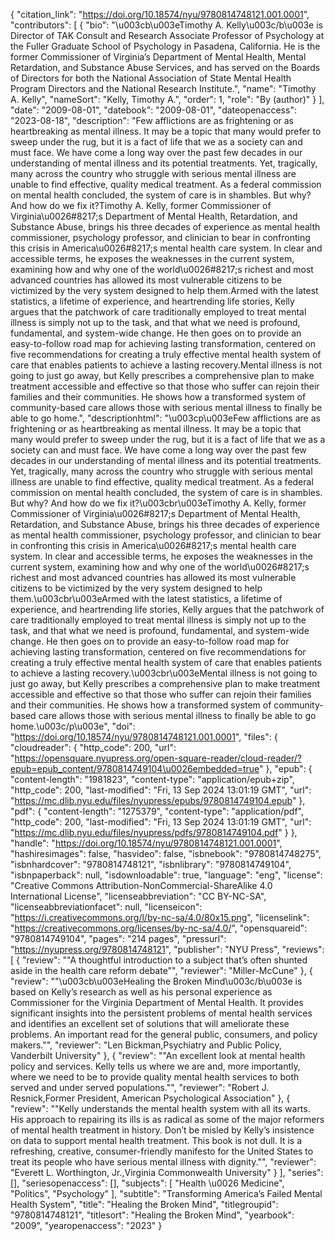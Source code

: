 {
   "citation_link": "https://doi.org/10.18574/nyu/9780814748121.001.0001",
   "contributors": [
     {
       "bio": "\u003cb\u003eTimothy A. Kelly\u003c/b\u003e is Director of TAK Consult and Research Associate Professor of Psychology at the Fuller Graduate School of Psychology in Pasadena, California. He is the former Commissioner of Virginia’s Department of Mental Health, Mental Retardation, and Substance Abuse Services, and has served on the Boards of Directors for both the National Association of State Mental Health Program Directors and the National Research Institute.",
       "name": "Timothy A. Kelly",
       "nameSort": "Kelly, Timothy A.",
       "order": 1,
       "role": "By (author)"
     }
   ],
   "date": "2009-08-01",
   "datebook": "2009-08-01",
   "dateopenaccess": "2023-08-18",
   "description": "Few afflictions are as frightening or as heartbreaking as mental illness. It may be a topic that many would prefer to sweep under the rug, but it is a fact of life that we as a society can and must face. We have come a long way over the past few decades in our understanding of mental illness and its potential treatments. Yet, tragically, many across the country who struggle with serious mental illness are unable to find effective, quality medical treatment. As a federal commission on mental health concluded, the system of care is in shambles. But why? And how do we fix it?Timothy A. Kelly, former Commissioner of Virginia\u0026#8217;s Department of Mental Health, Retardation, and Substance Abuse, brings his three decades of experience as mental health commissioner, psychology professor, and clinician to bear in confronting this crisis in America\u0026#8217;s mental health care system. In clear and accessible terms, he exposes the weaknesses in the current system, examining how and why one of the world\u0026#8217;s richest and most advanced countries has allowed its most vulnerable citizens to be victimized by the very system designed to help them.Armed with the latest statistics, a lifetime of experience, and heartrending life stories, Kelly argues that the patchwork of care traditionally employed to treat mental illness is simply not up to the task, and that what we need is profound, fundamental, and system-wide change. He then goes on to provide an easy-to-follow road map for achieving lasting transformation, centered on five recommendations for creating a truly effective mental health system of care that enables patients to achieve a lasting recovery.Mental illness is not going to just go away, but Kelly prescribes a comprehensive plan to make treatment accessible and effective so that those who suffer can rejoin their families and their communities.  He shows how a transformed system of community-based care allows those with serious mental illness to finally be able to go home.",
   "descriptionhtml": "\u003cp\u003eFew afflictions are as frightening or as heartbreaking as mental illness. It may be a topic that many would prefer to sweep under the rug, but it is a fact of life that we as a society can and must face. We have come a long way over the past few decades in our understanding of mental illness and its potential treatments. Yet, tragically, many across the country who struggle with serious mental illness are unable to find effective, quality medical treatment. As a federal commission on mental health concluded, the system of care is in shambles. But why? And how do we fix it?\u003cbr\u003eTimothy A. Kelly, former Commissioner of Virginia\u0026#8217;s Department of Mental Health, Retardation, and Substance Abuse, brings his three decades of experience as mental health commissioner, psychology professor, and clinician to bear in confronting this crisis in America\u0026#8217;s mental health care system. In clear and accessible terms, he exposes the weaknesses in the current system, examining how and why one of the world\u0026#8217;s richest and most advanced countries has allowed its most vulnerable citizens to be victimized by the very system designed to help them.\u003cbr\u003eArmed with the latest statistics, a lifetime of experience, and heartrending life stories, Kelly argues that the patchwork of care traditionally employed to treat mental illness is simply not up to the task, and that what we need is profound, fundamental, and system-wide change. He then goes on to provide an easy-to-follow road map for achieving lasting transformation, centered on five recommendations for creating a truly effective mental health system of care that enables patients to achieve a lasting recovery.\u003cbr\u003eMental illness is not going to just go away, but Kelly prescribes a comprehensive plan to make treatment accessible and effective so that those who suffer can rejoin their families and their communities.  He shows how a transformed system of community-based care allows those with serious mental illness to finally be able to go home.\u003c/p\u003e",
   "doi": "https://doi.org/10.18574/nyu/9780814748121.001.0001",
   "files": {
     "cloudreader": {
       "http_code": 200,
       "url": "https://opensquare.nyupress.org/open-square-reader/cloud-reader/?epub=epub_content/9780814749104\u0026embedded=true"
     },
     "epub": {
       "content-length": "1981823",
       "content-type": "application/epub+zip",
       "http_code": 200,
       "last-modified": "Fri, 13 Sep 2024 13:01:19 GMT",
       "url": "https://mc.dlib.nyu.edu/files/nyupress/epubs/9780814749104.epub"
     },
     "pdf": {
       "content-length": "1275379",
       "content-type": "application/pdf",
       "http_code": 200,
       "last-modified": "Fri, 13 Sep 2024 13:01:19 GMT",
       "url": "https://mc.dlib.nyu.edu/files/nyupress/pdfs/9780814749104.pdf"
     }
   },
   "handle": "https://doi.org/10.18574/nyu/9780814748121.001.0001",
   "hashiresimages": false,
   "hasvideo": false,
   "isbnebook": "9780814748275",
   "isbnhardcover": "9780814748121",
   "isbnlibrary": "9780814749104",
   "isbnpaperback": null,
   "isdownloadable": true,
   "language": "eng",
   "license": "Creative Commons Attribution-NonCommercial-ShareAlike 4.0 International License",
   "licenseabbreviation": "CC BY-NC-SA",
   "licenseabbreviationfacet": null,
   "licenseicon": "https://i.creativecommons.org/l/by-nc-sa/4.0/80x15.png",
   "licenselink": "https://creativecommons.org/licenses/by-nc-sa/4.0/",
   "opensquareid": "9780814749104",
   "pages": "214 pages",
   "pressurl": "https://nyupress.org/9780814748121",
   "publisher": "NYU Press",
   "reviews": [
     {
       "review": "\"A thoughtful introduction to a subject that’s often shunted aside in the health care reform debate\"",
       "reviewer": "Miller-McCune"
     },
     {
       "review": "\"\u003cb\u003eHealing the Broken Mind\u003c/b\u003e is based on Kelly’s research as well as his personal experience as Commissioner for the Virginia Department of Mental Health. It provides significant insights into the persistent problems of mental health services and identifies an excellent set of solutions that will ameliorate these problems. An important read for the general public, consumers, and policy makers.\"",
       "reviewer": "Len Bickman,Psychiatry and Public Policy, Vanderbilt University"
     },
     {
       "review": "\"An excellent look at mental health policy and services. Kelly tells us where we are and, more importantly, where we need to be to provide quality mental health services to both served and under served populations.\"",
       "reviewer": "Robert J. Resnick,Former President, American Psychological Association"
     },
     {
       "review": "\"Kelly understands the mental health system with all its warts. His approach to repairing its ills is as radical as some of the major reformers of mental health treatment in history. Don’t be misled by Kelly’s insistence on data to support mental health treatment. This book is not dull. It is a refreshing, creative, consumer-friendly manifesto for the United States to treat its people who have serious mental illness with dignity.\"",
       "reviewer": "Everett L. Worthington, Jr.,Virginia Commonwealth University"
     }
   ],
   "series": [],
   "seriesopenaccess": [],
   "subjects": [
     "Health \u0026 Medicine",
     "Politics",
     "Psychology"
   ],
   "subtitle": "Transforming America’s Failed Mental Health System",
   "title": "Healing the Broken Mind",
   "titlegroupid": "9780814748121",
   "titlesort": "Healing the Broken Mind",
   "yearbook": "2009",
   "yearopenaccess": "2023"
 }
